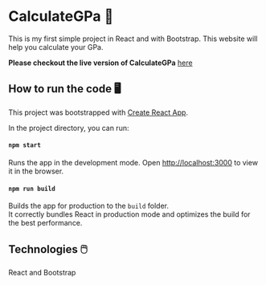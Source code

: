 # CalculateGPa 🏫
This is my first simple project in React and with Bootstrap. This website will help you calculate your GPa. 

__Please checkout the live version of CalculateGPa__ [here](https://hannesbrinklert.github.io/CalculateGPa/)

## How to run the code 🖥️

This project was bootstrapped with [Create React App](https://github.com/facebook/create-react-app).

In the project directory, you can run:

#### `npm start`

Runs the app in the development mode.
Open [http://localhost:3000](http://localhost:3000) to view it in the browser.

#### `npm run build`

Builds the app for production to the `build` folder.<br />
It correctly bundles React in production mode and optimizes the build for the best performance.

## Technologies 🖱️

React and Bootstrap
